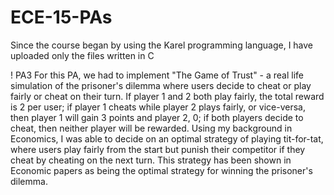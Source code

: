 # ECE-15-PAs

Since the course began by using the Karel programming language, I have uploaded only the files written in C

! PA3
    For this PA, we had to implement "The Game of Trust" - a real life simulation of the prisoner's dilemma where users decide to cheat or play fairly or cheat on their turn. If player 1 and 2 both play fairly, the total reward is 2 per user; if player 1 cheats while player 2 plays fairly, or vice-versa, then player 1 will gain 3 points and player 2, 0; if both players decide to cheat, then neither player will be rewarded. Using my background in Economics, I was able to decide on an optimal strategy of playing tit-for-tat, where users play fairly from the start but punish their competitor if they cheat by cheating on the next turn. This strategy has been shown in Economic papers as being the optimal strategy for winning the prisoner's dilemma.
    
